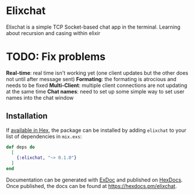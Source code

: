 # Elixchat

Elixchat is a simple TCP Socket-based chat app in the terminal. Learning about recursion and casing within elixir

# TODO: Fix problems

**Real-time**: real time isn't working yet (one client updates but the other does not until after message sent)
**Formating**: the formating is atrocious and needs to be fixed
**Multi-Client**: multiple client connections are not updating at the same time
**Chat names**: need to set up some simple way to set user names into the chat window

## Installation

If [available in Hex](https://hex.pm/docs/publish), the package can be installed
by adding `elixchat` to your list of dependencies in `mix.exs`:

```elixir
def deps do
  [
    {:elixchat, "~> 0.1.0"}
  ]
end
```

Documentation can be generated with [ExDoc](https://github.com/elixir-lang/ex_doc)
and published on [HexDocs](https://hexdocs.pm). Once published, the docs can
be found at <https://hexdocs.pm/elixchat>.
